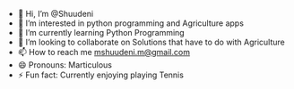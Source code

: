 - 👋 Hi, I’m @Shuudeni
- 👀 I’m interested in python programming and Agriculture apps
- 🌱 I’m currently learning Python Programming
- 💞️ I’m looking to collaborate on Solutions that have to do with Agriculture
- 📫 How to reach me mshuudeni.m@gmail.com
- 😄 Pronouns: Marticulous
- ⚡ Fun fact: Currently enjoying playing Tennis

<!---
Shuudeni/Shuudeni is a ✨ special ✨ repository because its `README.md` (this file) appears on your GitHub profile.
You can click the Preview link to take a look at your changes.
--->
